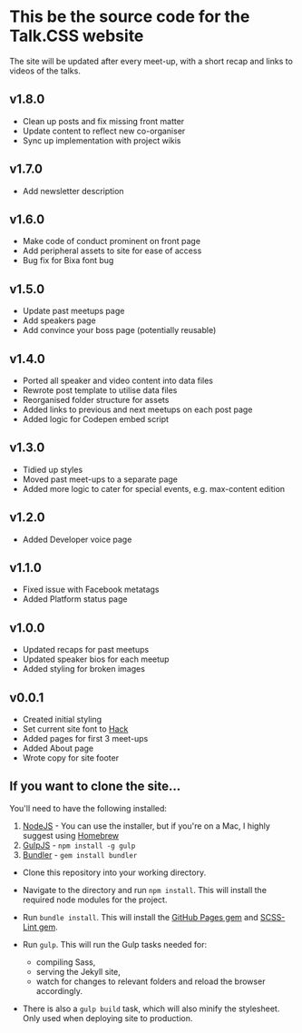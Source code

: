 # This be the source code for the Talk.CSS website

The site will be updated after every meet-up, with a short recap and links to videos of the talks.

## v1.8.0

- Clean up posts and fix missing front matter
- Update content to reflect new co-organiser
- Sync up implementation with project wikis

## v1.7.0

- Add newsletter description 

## v1.6.0

- Make code of conduct prominent on front page
- Add peripheral assets to site for ease of access
- Bug fix for Bixa font bug

## v1.5.0

- Update past meetups page
- Add speakers page
- Add convince your boss page (potentially reusable)

## v1.4.0

- Ported all speaker and video content into data files
- Rewrote post template to utilise data files
- Reorganised folder structure for assets
- Added links to previous and next meetups on each post page
- Added logic for Codepen embed script

## v1.3.0

- Tidied up styles
- Moved past meet-ups to a separate page
- Added more logic to cater for special events, e.g. max-content edition

## v1.2.0

- Added Developer voice page

## v1.1.0

- Fixed issue with Facebook metatags
- Added Platform status page

## v1.0.0

- Updated recaps for past meetups
- Updated speaker bios for each meetup
- Added styling for broken images

## v0.0.1

- Created initial styling
- Set current site font to [Hack](http://sourcefoundry.org/hack/)
- Added pages for first 3 meet-ups
- Added About page
- Wrote copy for site footer

## If you want to clone the site...

You'll need to have the following installed:

1. [NodeJS](http://nodejs.org) - You can use the installer, but if you're on a Mac, I highly suggest using [Homebrew](http://blog.teamtreehouse.com/install-node-js-npm-mac)
2. [GulpJS](http://gulpjs.com) - `npm install -g gulp`
3. [Bundler](http://bundler.io) - `gem install bundler`

- Clone this repository into your working directory.
- Navigate to the directory and run `npm install`. This will install the required node modules for the project.
- Run `bundle install`. This will install the [GitHub Pages gem](https://github.com/github/pages-gem) and [SCSS-Lint gem](https://github.com/brigade/scss-lint).

- Run `gulp`. This will run the Gulp tasks needed for:
    -  compiling Sass, 
    -  serving the Jekyll site, 
    -  watch for changes to relevant folders and reload the browser accordingly.

- There is also a `gulp build` task, which will also minify the stylesheet. Only used when deploying site to production.
